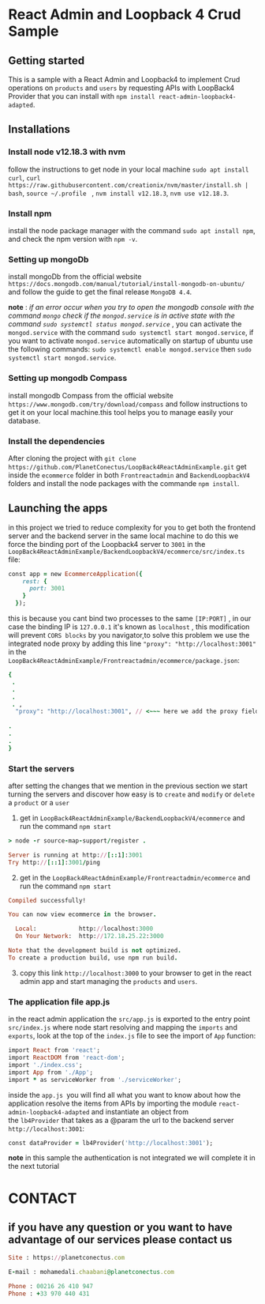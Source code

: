 # React Admin and Loopback 4 Crud Sample
 

## Getting started

This is a sample with a React Admin and Loopback4 to implement Crud operations on `products` and `users` by requesting  APIs with LoopBack4 Provider that you can install with `npm install react-admin-loopback4-adapted`.


## Installations 


### Install node v12.18.3 with nvm 

follow the instructions to get node in your local machine
`sudo apt install curl`,
`curl https://raw.githubusercontent.com/creationix/nvm/master/install.sh | bash`,
`source ~/.profile ` ,
`nvm install v12.18.3`,
`nvm use v12.18.3`.

### Install npm

 install the node package manager with the command `sudo apt install npm`, and check the npm version with `npm -v`.

### Setting up mongoDb 

install mongoDb from the official website `https://docs.mongodb.com/manual/tutorial/install-mongodb-on-ubuntu/` and follow the guide to get the final release `MongoDB 4.4`.

**note** : _if an error occur when you try to open the mongodb console with the command `mongo` check if the `mongod.service` is in active state with the command `sudo systemctl status mongod.service`_ , you can activate the `mongod.service` with the command `sudo systemctl start mongod.service`,
if you want to activate `mongod.service` automatically on startup of ubuntu use the following commands:
`sudo systemctl enable mongod.service` then `sudo systemctl start mongod.service`.


### Setting up mongodb Compass

install mongodb Compass from the official website `https://www.mongodb.com/try/download/compass` and follow instructions to get it on your local machine.this tool helps you to manage easily your database. 

### Install the dependencies

After cloning the project with `git clone https://github.com/PlanetConectus/LoopBack4ReactAdminExample.git` get inside the `ecommerce` folder in both `Frontreactadmin` and `BackendLoopbackV4` folders and install the node packages with the commande `npm install`.


## Launching the apps
 
in this project we tried to reduce complexity for you to get both the frontend server and the backend server in the same local machine to do this we force the binding port of the Loopback4 server to `3001`
in the `LoopBack4ReactAdminExample/BackendLoopbackV4/ecommerce/src/index.ts` file:
```ruby 
const app = new EcommerceApplication({
    rest: {
      port: 3001
    }
  });

```
this is because you cant bind two processes to the same `[IP:PORT]` , in our case the binding IP is `127.0.0.1`  it's known as `localhost` , this modification will prevent `CORS blocks` by you navigator,to solve this problem we use the integrated node proxy by adding this line `"proxy": "http://localhost:3001"` in the `LoopBack4ReactAdminExample/Frontreactadmin/ecommerce/package.json`:
```ruby
{
 .
 .
 .
 . ,
  "proxy": "http://localhost:3001", // <~~~ here we add the proxy field in package.json
 
.
.
.
}

```


### Start the servers

after setting the changes that we mention in the previous section we start turning the servers and discover how easy is to `create` and `modify` or `delete` a `product` or a `user`


1. get in `LoopBack4ReactAdminExample/BackendLoopbackV4/ecommerce` and run the command `npm start`

``` ruby
> node -r source-map-support/register .

Server is running at http://[::1]:3001
Try http://[::1]:3001/ping
```

2. get in the `LoopBack4ReactAdminExample/Frontreactadmin/ecommerce` and run the command `npm start`
```ruby
Compiled successfully!

You can now view ecommerce in the browser.

  Local:            http://localhost:3000
  On Your Network:  http://172.18.25.22:3000

Note that the development build is not optimized.
To create a production build, use npm run build.

```
3. copy this link `http://localhost:3000` to your browser to get in the react admin app and start managing the `products` and `users`.


### The application file app.js

in the react admin application the  `src/app.js` is exported to the entry point `src/index.js` where node start resolving and mapping the `imports` and `exports`, look at the top of the `index.js` file to see the import of `App` function:

```ruby
import React from 'react';
import ReactDOM from 'react-dom';
import './index.css';
import App from './App';
import * as serviceWorker from './serviceWorker';
```
inside the `app.js `you will find all what you want to know about how the application resolve 
the items from APIs by importing the module `react-admin-loopback4-adapted` and instantiate an object from  
the `lb4Provider` that takes as a @param the url to the backend server `http://localhost:3001`:
```ruby
const dataProvider = lb4Provider('http://localhost:3001');
```

**note** in this sample the authentication is not integrated we will complete it in the next tutorial 

# CONTACT

## if you have any question or you want to have advantage of our services please contact us 
```ruby
Site : https://planetconectus.com

E-mail : mohamedali.chaabani@planetconectus.com

Phone : 00216 26 410 947
Phone : +33 970 440 431
````








